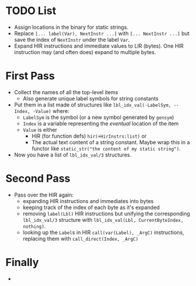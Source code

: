 
# TODO List
- Assign locations in the binary for static strings.
- Replace `[... label(Var), NextInstr ...]` with `[... NextInstr ...]` but save the index of `NextInstr` under the label `Var`.
- Expand HIR instructions and immediate values to LIR (bytes). One HIR instruction may (and often does) expand to multiple bytes.

# First Pass
- Collect the names of all the top-level items
    + Also generate unique label symbols for string constants
- Put them in a list made of structures like `lbl_idx_val(-LabelSym, --Index, -Value)` where:
    + `LabelSym` is the symbol (or a new symbol generated by `gensym`)
    + `Index` is a variable representing the *eventual* location of the item
    + `Value` is either
        * HIR (for function defs) `hir(+HirInstrs:list)` or
        * The actual text content of a string constant. Maybe wrap this in a functor like `static_str("the content of my static string")`.
- Now you have a list of `lbl_idx_val/3` structures.

# Second Pass
- Pass over the HIR again:
    + expanding HIR instructions and immediates into bytes
    + keeping track of the index of each byte as it's expanded
    + removing `label(Lbl)` HIR instructions but unifying the corresponding `lbl_idx_val/3` structure with `lbl_idx_val(Lbl, CurrentByteIndex, nothing)`.
    + looking up the `Label`s in HIR `call(var(Label), _ArgC)` instructions, replacing them with `call_direct(Index, _ArgC)`

# Finally
- 